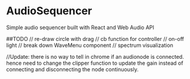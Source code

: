 # AudioSequencer
Simple audio sequencer built with React and Web Audio API

##TODO
// re-draw circle with drag
// cb function for controller
// on-off light
// break down WaveMenu component
// spectrum visualization

//Update: there is no way to tell in chrome if an audionode is connected. hence need to change the clipper function to update the gain instead of connecting and disconnecting the node continuously. 
